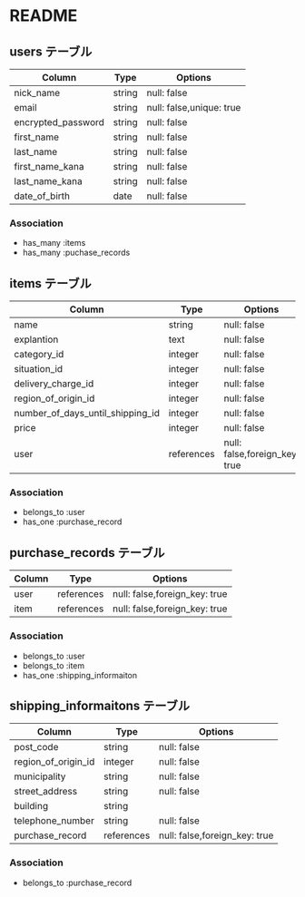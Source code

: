 # README

## users テーブル
|Column|Type|Options|
|------|----|-------|
| nick_name              | string | null: false|
| email                  | string | null: false,unique: true|
| encrypted_password     | string | null: false |
| first_name                  | string   | null: false |
| last_name                  | string   | null: false |
| first_name_kana                  | string   | null: false |
| last_name_kana                  | string   | null: false |
| date_of_birth          | date   | null: false |

### Association

- has_many :items
- has_many :puchase_records


## items テーブル
|Column|Type|Options|
|------|----|-------|
| name                                | string | null: false|
| explantion                          | text | null: false |
| category_id                            | integer   | null: false |
| situation_id                           | integer   | null: false |
| delivery_charge_id                     | integer   | null: false |
| region_of_origin_id                    | integer   | null: false |
| number_of_days_until_shipping_id       | integer   | null: false |
| price                               | integer   | null: false |
| user                            | references | null: false,foreign_key: true|

### Association

- belongs_to :user
- has_one :purchase_record

## purchase_records テーブル
|Column|Type|Options|
|------|----|-------|
| user                            | references | null: false,foreign_key: true|
| item                            |references | null: false,foreign_key: true|

### Association

-  belongs_to :user
-  belongs_to :item
-  has_one :shipping_informaiton

## shipping_informaitons テーブル
|Column|Type|Options|
|------|----|-------|
| post_code                   | string   | null: false |
| region_of_origin_id                | integer   | null: false |
| municipality                | string   | null: false |
| street_address              | string   | null: false |
| building                    | string   | |
| telephone_number            | string   | null: false |
| purchase_record                            |references | null: false,foreign_key: true|

### Association

-  belongs_to :purchase_record